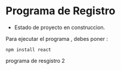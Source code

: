 <H1>Programa de Registro</H1>

- Estado de proyecto en construccion.

Para ejecutar el programa , debes poner :
  
```npm install react```

programa de resgistro 2
